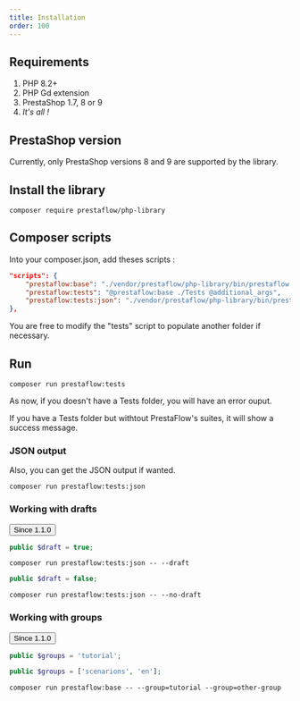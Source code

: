 ```yaml
---
title: Installation
order: 100
---
```


## Requirements

1. PHP 8.2+
2. PHP Gd extension
3. PrestaShop 1.7, 8 or 9
4. *It's all !*

## PrestaShop version

Currently, only PrestaShop versions 8 and 9 are supported by the library.

## Install the library

```shell
composer require prestaflow/php-library
```

## Composer scripts

Into your composer.json, add theses scripts :

``` json
"scripts": {
    "prestaflow:base": "./vendor/prestaflow/php-library/bin/prestaflow run",
    "prestaflow:tests": "@prestaflow:base ./Tests @additional_args",
    "prestaflow:tests:json": "./vendor/prestaflow/php-library/bin/prestaflow run --output=JSON ./Tests"
},
```

You are free to modify the "tests" script to populate another folder if necessary.

## Run

```shell
composer run prestaflow:tests
```

As now, if you doesn't have a Tests folder, you will have an error ouput.

If you have a Tests folder but withtout PrestaFlow's suites, it will show a success message.

### JSON output

Also, you can get the JSON output if wanted.

```shell
composer run prestaflow:tests:json
```

### Working with drafts

<!-- Since -->
<div class="flex items-center gap-4">
  <div class="relative inline-flex">
    <button class="rounded-md bg-slate-800 py-2 px-4 border border-transparent text-center text-sm text-white transition-all shadow-md hover:shadow-lg focus:bg-slate-700 focus:shadow-none active:bg-slate-700 hover:bg-slate-700 active:shadow-none disabled:pointer-events-none disabled:opacity-50 disabled:shadow-none" type="button">
      Since 1.1.0
    </button>
    <span class="absolute top-0.5 left-0.5 grid min-h-[12px] min-w-[12px] -translate-x-2/4 -translate-y-2/4 place-items-center rounded-full bg-purple-600 py-1 px-1 text-xs font-medium leading-none text-white content-['']"></span>
  </div>
</div>
<!-- / Since -->

```php
public $draft = true;
```

```shell
composer run prestaflow:tests:json -- --draft
```

```php
public $draft = false;
```

```shell
composer run prestaflow:tests:json -- --no-draft
```

### Working with groups

<!-- Since -->
<div class="flex items-center gap-4">
  <div class="relative inline-flex">
    <button class="rounded-md bg-slate-800 py-2 px-4 border border-transparent text-center text-sm text-white transition-all shadow-md hover:shadow-lg focus:bg-slate-700 focus:shadow-none active:bg-slate-700 hover:bg-slate-700 active:shadow-none disabled:pointer-events-none disabled:opacity-50 disabled:shadow-none" type="button">
      Since 1.1.0
    </button>
    <span class="absolute top-0.5 left-0.5 grid min-h-[12px] min-w-[12px] -translate-x-2/4 -translate-y-2/4 place-items-center rounded-full bg-purple-600 py-1 px-1 text-xs font-medium leading-none text-white content-['']"></span>
  </div>
</div>
<!-- / Since -->

```php
public $groups = 'tutorial';
```

```php
public $groups = ['scenarions', 'en'];
```

```shell
composer run prestaflow:base -- --group=tutorial --group=other-group
```
